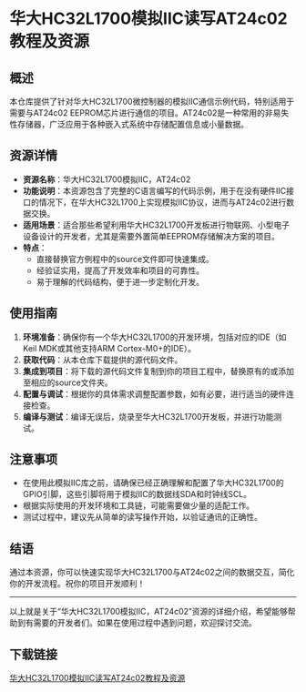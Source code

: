 # 华大HC32L1700模拟IIC读写AT24c02教程及资源

## 概述

本仓库提供了针对华大HC32L1700微控制器的模拟IIC通信示例代码，特别适用于需要与AT24c02 EEPROM芯片进行通信的项目。AT24c02是一种常用的非易失性存储器，广泛应用于各种嵌入式系统中存储配置信息或小量数据。

## 资源详情

- **资源名称**：华大HC32L1700模拟IIC，AT24c02
- **功能说明**：本资源包含了完整的C语言编写的代码示例，用于在没有硬件IIC接口的情况下，在华大HC32L1700上实现模拟IIC协议，进而与AT24c02进行数据交换。
- **适用场景**：适合那些希望利用华大HC32L1700开发板进行物联网、小型电子设备设计的开发者，尤其是需要外置简单EEPROM存储解决方案的项目。
- **特点**：
  - 直接替换官方例程中的source文件即可快速集成。
  - 经验证实用，提高了开发效率和项目的可靠性。
  - 易于理解的代码结构，便于进一步定制化开发。

## 使用指南

1. **环境准备**：确保你有一个华大HC32L1700的开发环境，包括对应的IDE（如Keil MDK或其他支持ARM Cortex-M0+的IDE）。
2. **获取代码**：从本仓库下载提供的源代码文件。
3. **集成到项目**：将下载的源代码文件复制到你的项目工程中，替换原有的或添加至相应的source文件夹。
4. **配置与调试**：根据你的具体需求调整配置参数，如有必要，进行适当的硬件连接检查。
5. **编译与测试**：编译无误后，烧录至华大HC32L1700开发板，并进行功能测试。

## 注意事项

- 在使用此模拟IIC库之前，请确保已经正确理解和配置了华大HC32L1700的GPIO引脚，这些引脚将用于模拟IIC的数据线SDA和时钟线SCL。
- 根据实际使用的开发环境和工具链，可能需要做少量的适配工作。
- 测试过程中，建议先从简单的读写操作开始，以验证通讯的正确性。

## 结语

通过本资源，你可以快速实现华大HC32L1700与AT24c02之间的数据交互，简化你的开发流程。祝你的项目开发顺利！

---

以上就是关于“华大HC32L1700模拟IIC，AT24c02”资源的详细介绍，希望能够帮助到有需要的开发者们。如果在使用过程中遇到问题，欢迎探讨交流。

## 下载链接

[华大HC32L1700模拟IIC读写AT24c02教程及资源](https://pan.quark.cn/s/6d41262c97a9)